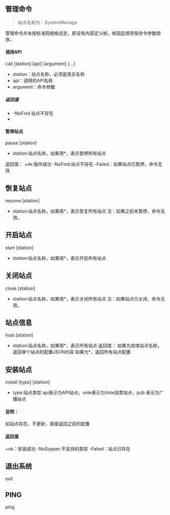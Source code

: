 ﻿## 管理命令
> 站点名称为：SystemManage

管理命令并未按标准网络格式走，即没有内容定义帧，帧固定顺序按命令参数顺序。

####  调用API
call [station] [api] [argument] {...}
- station：站点名称，必须是真实名称
- api：调用的API名称
- argument：命令参数
##### 返回值
- -NoFind 站点不存在
- 
####  暂停站点
pause [station]
- station:站点名称，如果用*，表示暂停所有站点

返回值：
+ok:操作成功
-NoFind:站点不存在
-Failed：如果站点已暂停，命令无效

## 恢复站点
 resume [station]
- station:站点名称，如果用*，表示恢复所有站点
注：如果之前未暂停，命令无效。

## 开启站点
start [station]
- station:站点名称，如果用*，表示开启所有站点

## 关闭站点
 close [station]
- station:站点名称，如果用*，表示关闭所有站点
注：如果站点已关闭，命令无效。

## 站点信息
host [station]
- station:站点名称，如果用*，表示所有站点
返回值：
如果为具体站点名称，返回单个站点的配置JSON内容
如果为*，返回所有站点配置

## 安装站点
install [type] [station]
- type:站点类型 api表示为API站点，vote表示为Vote投票站点，pub 表示为广播站点
#### 说明：
如站点存在，不更新，直接返回之前的配置
#### 返回值
+ok：安装成功
-NoSupper:不支持的类型
-Failed：站点已存在

## 退出系统
exit 
## PING
ping 
